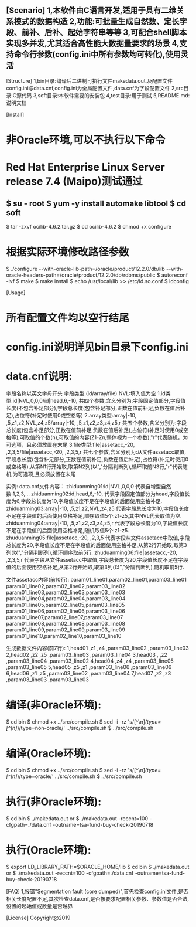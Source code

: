 ﻿[Scenario]
1,本软件由C语言开发,适用于具有二维关系模式的数据构造
2,功能:可批量生成自然数、定长字段、前补、后补、起始字符串等等
3,可配合shell脚本实现多并发,尤其适合高性能大数据量要求的场景
4,支持命令行参数(config.ini中所有参数均可转化),使用灵活
---
[Structure]
1,bin目录:编译后二进制可执行文件makedata.out,及配置文件config.ini与data.cnf,config.ini为全局配置文件,data.cnf为字段配置文件
2,src目录:C源代码
3,soft目录:本软件需要的安装包
4,test目录:用于测试
5,README.md:说明文档

[Install]
# 非Oracle环境,可以不执行以下命令
# Red Hat Enterprise Linux Server release 7.4 (Maipo)测试通过
$ su - root
$ yum -y install automake libtool
$ cd soft
---
$ tar -zxvf ocilib-4.6.2.tar.gz
$ cd ocilib-4.6.2
$ chmod +x configure
# 根据实际环境修改路径参数
$ ./configure --with-oracle-lib-path=/oracle/product/12.2.0/db/lib --with-oracle-headers-path=/oracle/product/12.2.0/db/rdbms/public
$ autoreconf -ivf
$ make
$ make install
$ echo /usr/local/lib >> /etc/ld.so.conf
$ ldconfig

[Usage]
# 所有配置文件均以空行结尾
# config.ini说明详见bin目录下config.ini
# data.cnf说明:
字段名称以英文字母开头
字段类型:(id/array/file)
NVL:填入值为空
1.id类型:id|NVL,0,0,0/id|head,6,-10,
共四个参数,含义分别为:字段固定值部分,字段值长度(不包含补足部分),字段总长度(包含补足部分,正数在值前补足,负数在值后补足),占位符(补足时使用0或空格等)
2.array类型:array|-10, ,5,z1,z2,NVL,z4,z5/array|-10, ,5,z1,z2,z3,z4,z5,r
共五个参数,含义分别为:字段总长度(包含补足部分,正数在值前补足,负数在值后补足),占位符(补足时使用0或空格等),可取值的个数(n),可取值的内容(Z1-Zn,整体视为一个参数),"r"代表随机，为可选项，且必须放置在末尾
3.file类型:file|assetacc,-20, ,2,3,5/file|assetacc,-20, ,2,3,5,r
共七个参数,含义分别为:从文件assetacc取值,字段总长度(包含补足部分,正数在值前补足,负数在值后补足),占位符(补足时使用0或空格等),从第N1行开始取,取第N2列(以","分隔判断列),循环取前N3行,"r"代表随机,为可选项,且必须放置在末尾

实例:
data.cnf文件内容：
zhiduanming01:id|NVL,0,0,0                    代表自增型自然数:1,2,3,...
zhiduanming02:id|head,6,-10,                  代表字段固定值部分为head,字段值长度为6,字段总长度为10,字段值长度不足在字段值的后面使用空格补足.
zhiduanming03:array|-10, ,5,z1,z2,NVL,z4,z5   代表字段总长度为10,字段值长度不足在字段值的后面使用空格补足,顺序取值5个:z1-z5,其中NVL代表取值为空.
zhiduanming04:array|-10, ,5,z1,z2,z3,z4,z5,r  代表字段总长度为10,字段值长度不足在字段值的后面使用空格补足,随机取值5个:z1-z5.
zhuduanming05:file|assetacc,-20, ,2,3,5       代表字段从文件assetacc中取值,字段总长度为20,字段值长度不足在字段值的后面使用空格补足,从第2行开始取,取第3列(以","分隔判断列),循环顺序取前5行.
zhuduanming06:file|assetacc,-20, ,2,3,5,r     代表字段从文件assetacc中取值,字段总长度为20,字段值长度不足在字段值的后面使用空格补足,从第2行开始取,取第3列(以","分隔判断列),随机取前5行.

文件assetacc内容(前10行):
param01_line01,param02_line01,param03_line01
param01_line02,param02_line02,param03_line02
param01_line03,param02_line03,param03_line03
param01_line04,param02_line04,param03_line04
param01_line05,param02_line05,param03_line05
param01_line06,param02_line06,param03_line06
param01_line07,param02_line07,param03_line07
param01_line08,param02_line08,param03_line08
param01_line09,param02_line09,param03_line09
param01_line10,param02_line10,param03_line10

生成数据文件内容(前7行):
1,head01    ,z1        ,z4        ,param03_line02        ,param03_line03
2,head02    ,z2        ,z5        ,param03_line03        ,param03_line04
3,head03    ,          ,z2        ,param03_line04        ,param03_line02
4,head04    ,z4        ,z4        ,param03_line05        ,param03_line05
5,head05    ,z5        ,z1        ,param03_line06        ,param03_line06
6,head06    ,z1        ,z5        ,param03_line02        ,param03_line04
7,head07    ,z2        ,z3        ,param03_line03        ,param03_line03
# 编译(非Oracle环境):
$ cd bin
$ chmod +x ../src/compile.sh
$ sed -i -rz 's/[^\n]*(type=[^\n]*)/type=non-oracle/' ../src/compile.sh
$ ../src/compile.sh
# 编译(Oracle环境):
$ cd bin
$ chmod +x ../src/compile.sh
$ sed -i -rz 's/[^\n]*(type=[^\n]*)/type=oracle/' ../src/compile.sh
$ ../src/compile.sh
# 执行(非Oracle环境):
$ cd bin
$ ./makedata.out
or
$ ./makedata.out -reccnt=100 -cfgpath=./data.cnf -outname=tsa-fund-buy-check-20190718
# 执行(Oracle环境):
$ export LD_LIBRARY_PATH=$ORACLE_HOME/lib
$ cd bin
$ ./makedata.out
or
$ ./makedata.out -reccnt=100 -cfgpath=./data.cnf -outname=tsa-fund-buy-check-20190718

[FAQ]
1,报错"Segmentation fault (core dumped)",首先检查config.ini文件,是否相关长度配置不足,其次检查data.cnf,是否按要求配置相关参数、参数值是否合法,设置的起始值或数量是否越界

[License]
Copyright@2019
